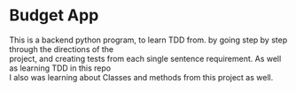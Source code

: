 # Budget App
This is a backend python program, to learn TDD from. by going step by step through the directions of the  
project, and creating tests from each single sentence requirement. As well as learning TDD in this repo  
I also was learning about Classes and methods from this project as well.
